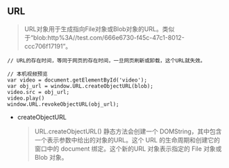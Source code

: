 ## URL

  > URL对象用于生成指向File对象或Blob对象的URL。类似于“blob:http%3A//test.com/666e6730-f45c-47c1-8012-ccc706f17191”。

  ```
  // URL的存在时间，等同于网页的存在时间，一旦网页刷新或卸载，这个URL就失效。

  // 本机视频预览
  var video = document.getElementById('video');
  var obj_url = window.URL.createObjectURL(blob);
  video.src = obj_url;
  video.play()
  window.URL.revokeObjectURL(obj_url);
  ```

* createObjectURL

  > URL.createObjectURL() 静态方法会创建一个 DOMString，其中包含一个表示参数中给出的对象的URL。这个 URL 的生命周期和创建它的窗口中的 document 绑定。这个新的URL 对象表示指定的 File 对象或 Blob 对象。
